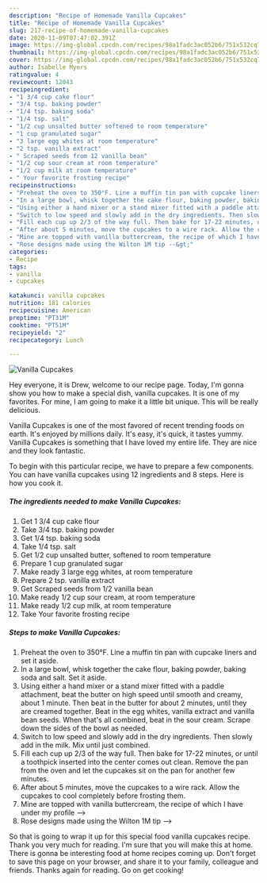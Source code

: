 ```yaml
---
description: "Recipe of Homemade Vanilla Cupcakes"
title: "Recipe of Homemade Vanilla Cupcakes"
slug: 217-recipe-of-homemade-vanilla-cupcakes
date: 2020-11-09T07:47:02.391Z
image: https://img-global.cpcdn.com/recipes/98a1fadc3ac052b6/751x532cq70/vanilla-cupcakes-recipe-main-photo.jpg
thumbnail: https://img-global.cpcdn.com/recipes/98a1fadc3ac052b6/751x532cq70/vanilla-cupcakes-recipe-main-photo.jpg
cover: https://img-global.cpcdn.com/recipes/98a1fadc3ac052b6/751x532cq70/vanilla-cupcakes-recipe-main-photo.jpg
author: Isabelle Myers
ratingvalue: 4
reviewcount: 12043
recipeingredient:
- "1 3/4 cup cake flour"
- "3/4 tsp. baking powder"
- "1/4 tsp. baking soda"
- "1/4 tsp. salt"
- "1/2 cup unsalted butter softened to room temperature"
- "1 cup granulated sugar"
- "3 large egg whites at room temperature"
- "2 tsp. vanilla extract"
- " Scraped seeds from 12 vanilla bean"
- "1/2 cup sour cream at room temperature"
- "1/2 cup milk at room temperature"
- " Your favorite frosting recipe"
recipeinstructions:
- "Preheat the oven to 350°F. Line a muffin tin pan with cupcake liners and set it aside."
- "In a large bowl, whisk together the cake flour, baking powder, baking soda and salt. Set it aside."
- "Using either a hand mixer or a stand mixer fitted with a paddle attachment, beat the butter on high speed until smooth and creamy, about 1 minute. Then beat in the butter for about 2 minutes, until they are creamed together. Beat in the egg whites, vanilla extract and vanilla bean seeds. When that&#39;s all combined, beat in the sour cream. Scrape down the sides of the bowl as needed."
- "Switch to low speed and slowly add in the dry ingredients. Then slowly add in the milk. Mix until just combined."
- "Fill each cup up 2/3 of the way full. Then bake for 17-22 minutes, or until a toothpick inserted into the center comes out clean. Remove the pan from the oven and let the cupcakes sit on the pan for another few minutes."
- "After about 5 minutes, move the cupcakes to a wire rack. Allow the cupcakes to cool completely before frosting them."
- "Mine are topped with vanilla buttercream, the recipe of which I have under my profile --&gt;"
- "Rose designs made using the Wilton 1M tip --&gt;"
categories:
- Recipe
tags:
- vanilla
- cupcakes

katakunci: vanilla cupcakes 
nutrition: 181 calories
recipecuisine: American
preptime: "PT31M"
cooktime: "PT51M"
recipeyield: "2"
recipecategory: Lunch

---
```



![Vanilla Cupcakes](https://img-global.cpcdn.com/recipes/98a1fadc3ac052b6/751x532cq70/vanilla-cupcakes-recipe-main-photo.jpg)

Hey everyone, it is Drew, welcome to our recipe page. Today, I'm gonna show you how to make a special dish, vanilla cupcakes. It is one of my favorites. For mine, I am going to make it a little bit unique. This will be really delicious.

Vanilla Cupcakes is one of the most favored of recent trending foods on earth. It's enjoyed by millions daily. It's easy, it's quick, it tastes yummy. Vanilla Cupcakes is something that I have loved my entire life. They are nice and they look fantastic.




To begin with this particular recipe, we have to prepare a few components. You can have vanilla cupcakes using 12 ingredients and 8 steps. Here is how you cook it.

<!--inarticleads1-->

##### The ingredients needed to make Vanilla Cupcakes:

1. Get 1 3/4 cup cake flour
1. Take 3/4 tsp. baking powder
1. Get 1/4 tsp. baking soda
1. Take 1/4 tsp. salt
1. Get 1/2 cup unsalted butter, softened to room temperature
1. Prepare 1 cup granulated sugar
1. Make ready 3 large egg whites, at room temperature
1. Prepare 2 tsp. vanilla extract
1. Get  Scraped seeds from 1/2 vanilla bean
1. Make ready 1/2 cup sour cream, at room temperature
1. Make ready 1/2 cup milk, at room temperature
1. Take  Your favorite frosting recipe




<!--inarticleads2-->

##### Steps to make Vanilla Cupcakes:

1. Preheat the oven to 350°F. Line a muffin tin pan with cupcake liners and set it aside.
1. In a large bowl, whisk together the cake flour, baking powder, baking soda and salt. Set it aside.
1. Using either a hand mixer or a stand mixer fitted with a paddle attachment, beat the butter on high speed until smooth and creamy, about 1 minute. Then beat in the butter for about 2 minutes, until they are creamed together. Beat in the egg whites, vanilla extract and vanilla bean seeds. When that&#39;s all combined, beat in the sour cream. Scrape down the sides of the bowl as needed.
1. Switch to low speed and slowly add in the dry ingredients. Then slowly add in the milk. Mix until just combined.
1. Fill each cup up 2/3 of the way full. Then bake for 17-22 minutes, or until a toothpick inserted into the center comes out clean. Remove the pan from the oven and let the cupcakes sit on the pan for another few minutes.
1. After about 5 minutes, move the cupcakes to a wire rack. Allow the cupcakes to cool completely before frosting them.
1. Mine are topped with vanilla buttercream, the recipe of which I have under my profile --&gt;
1. Rose designs made using the Wilton 1M tip --&gt;




So that is going to wrap it up for this special food vanilla cupcakes recipe. Thank you very much for reading. I'm sure that you will make this at home. There is gonna be interesting food at home recipes coming up. Don't forget to save this page on your browser, and share it to your family, colleague and friends. Thanks again for reading. Go on get cooking!
